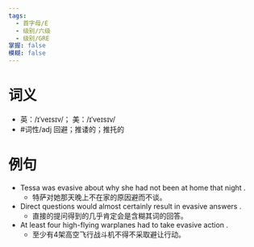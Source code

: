 ```yaml
---
tags:
  - 首字母/E
  - 级别/六级
  - 级别/GRE
掌握: false
模糊: false
---
```

# 词义
- 英：/ɪˈveɪsɪv/； 美：/ɪˈveɪsɪv/
- #词性/adj  回避；推诿的；推托的
# 例句
- Tessa was evasive about why she had not been at home that night .
	- 特萨对她那天晚上不在家的原因避而不谈。
- Direct questions would almost certainly result in evasive answers .
	- 直接的提问得到的几乎肯定会是含糊其词的回答。
- At least four high-flying warplanes had to take evasive action .
	- 至少有4架高空飞行战斗机不得不采取避让行动。
